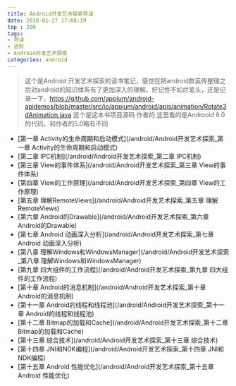 ```yaml
---
title: Android开发艺术探索导读
date: 2018-01-27 17:08:19
top : 200
tags:
- 导读
- 进阶
- Android开发艺术探索
categories: android
---
```


>  这个是Android 开发艺术探索的读书笔记，感觉在把android群英传整理之后对android的知识体系有了更加深入的理解，好记性不如烂笔头，还是记录一下。https://github.com/appium/android-apidemos/blob/master/src/io/appium/android/apis/animation/Rotate3dAnimation.java 这个是这本书项目源码 作者的
>  这里看的是Androoid 8.0的代码，和作者的5.0略有不同

* [第一章 Activity的生命周期和启动模式](/android/Android开发艺术探索_第一章 Activity的生命周期和启动模式)
* [第二章 IPC机制](/android/Android开发艺术探索_第二章 IPC机制)
* [第三章 View的事件体系](/android/Android开发艺术探索_第三章 View的事件体系)
* [第四章 View的工作原理](/android/Android开发艺术探索_第四章 View的工作原理)
* [第五章 理解RemoteViews](/android/Android开发艺术探索_第五章 理解RemoteViews)
* [第六章 Android的Drawable](/android/Android开发艺术探索_第六章 Android的Drawable)
* [第七章 Android 动画深入分析](/android/Android开发艺术探索_第七章 Android 动画深入分析)
* [第八章 理解Windows和WindowsManager](/android/Android开发艺术探索_第八章 理解Windows和WindowsManager)
* [第九章 四大组件的工作流程](/android/Android开发艺术探索_第九章 四大组件的工作流程)
* [第十章 Android的消息机制](/android/Android开发艺术探索_第十章 Android的消息机制)
* [第十一章 Android的线程和线程池](/android/Android开发艺术探索_第十一章 Android的线程和线程池)
* [第十二章 Bitmap的加载和Cache](/android/Android开发艺术探索_第十二章 Bitmap的加载和Cache)
* [第十三章 综合技术](/android/Android开发艺术探索_第十三章 综合技术)
* [第十四章 JNI和NDK编程](/android/Android开发艺术探索_第十四章 JNI和NDK编程)
* [第十五章 Android 性能优化](/android/Android开发艺术探索_第十五章 Android 性能优化)
